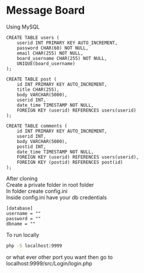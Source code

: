 # Message Board
Using MySQL
```MySQL
CREATE TABLE users (
    userid INT PRIMARY KEY AUTO_INCREMENT,
    password CHAR(60) NOT NULL,
    email CHAR(255) NOT NULL,
    board_username CHAR(255) NOT NULL,
    UNIQUE(board_username)
); 

CREATE TABLE post (
    id INT PRIMARY KEY AUTO_INCREMENT,
    title CHAR(255),
    body VARCHAR(5000),
    userid INT,
    date_time TIMESTAMP NOT NULL,
    FOREIGN KEY (userid) REFERENCES users(userid)
);

CREATE TABLE comments (
    id INT PRIMARY KEY AUTO_INCREMENT,
    userid INT,
    body VARCHAR(5000),
    postid INT,
    date_time TIMESTAMP NOT NULL,
    FOREIGN KEY (userid) REFERENCES users(userid),
    FOREIGN KEY (postid) REFERENCES post(id)
);
```

After cloning\
Create a private folder in root folder\
In folder create config.ini\
Inside config.ini have your db credentials
```
[database]
username = ""
password = ""
dbname = ""
```

To run locally
```bash
php -S localhost:9999
```
or what ever other port you want then go to\
localhost:9999/src/Login/login.php
